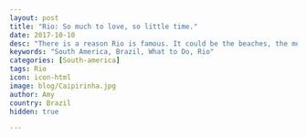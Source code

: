 ```yaml
---
layout: post
title: "Rio: So much to love, so little time."
date: 2017-10-10
desc: "There is a reason Rio is famous. It could be the beaches, the mountains, the tiny bikinis, or the amazing food and drinks. Regardless, four days was not long enough to soak it in adequately."
keywords: "South America, Brazil, What to Do, Rio"
categories: [South-america]
tags: Rio
icon: icon-html
image: blog/Caipirinha.jpg
author: Amy
country: Brazil
hidden: true

---
```

